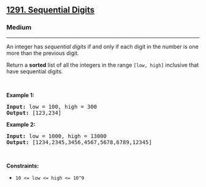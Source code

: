 <h2><a href="https://leetcode.com/problems/sequential-digits/">1291. Sequential Digits</a></h2><h3>Medium</h3><hr><div><p>An&nbsp;integer has <em>sequential digits</em> if and only if each digit in the number is one more than the previous digit.</p>

<p>Return a <strong>sorted</strong> list of all the integers&nbsp;in the range <code>[low, high]</code>&nbsp;inclusive that have sequential digits.</p>

<p>&nbsp;</p>
<p><strong class="example">Example 1:</strong></p>
<pre style="position: relative;"><strong>Input:</strong> low = 100, high = 300
<strong>Output:</strong> [123,234]
<div class="open_grepper_editor" title="Edit &amp; Save To Grepper"></div></pre><p><strong class="example">Example 2:</strong></p>
<pre style="position: relative;"><strong>Input:</strong> low = 1000, high = 13000
<strong>Output:</strong> [1234,2345,3456,4567,5678,6789,12345]
<div class="open_grepper_editor" title="Edit &amp; Save To Grepper"></div></pre>
<p>&nbsp;</p>
<p><strong>Constraints:</strong></p>

<ul>
	<li><code>10 &lt;= low &lt;= high &lt;= 10^9</code></li>
</ul>
</div>